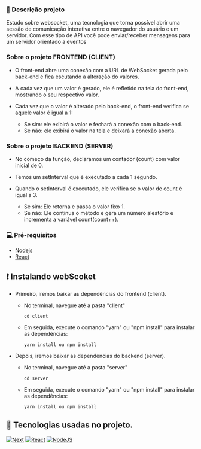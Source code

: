 ### 📝 Descrição projeto

Estudo sobre websocket, uma tecnologia que torna possível abrir uma sessão de comunicação interativa entre o navegador do usuário e um servidor. Com esse tipo de API você pode enviar/receber mensagens para um servidor orientado a eventos

### Sobre o projeto FRONTEND (CLIENT)

- O front-end abre uma conexão com a URL de WebSocket gerada pelo back-end e fica escutando a alteração do valores.

- A cada vez que um valor é gerado, ele é refletido na tela do front-end, mostrando o seu respectivo valor.

- Cada vez que o valor é alterado pelo back-end, o front-end verifica se aquele valor é igual a 1:
  - Se sim: ele exibirá o valor e fechará a conexão com o back-end.
  - Se não: ele exibirá o valor na tela e deixará a conexão aberta.

### Sobre o projeto BACKEND (SERVER)

- No começo da função, declaramos um contador (count) com valor inicial de 0.

- Temos um setInterval que é executado a cada 1 segundo.

- Quando o setInterval é executado, ele verifica se o valor de count é igual a 3.

  - Se sim: Ele retorna e passa o valor fixo 1.
  - Se não: Ele continua o método e gera um número aleatório e incrementa a variável count(count++).

### 💻 Pré-requisitos

- [Nodejs][Node-url]
- [React][React-url]

## ❗ Instalando webScoket

- Primeiro, iremos baixar as dependências do frontend (client).

  - No terminal, navegue até a pasta "client"
    ```
    cd client
    ```
  - Em seguida, execute o comando "yarn" ou "npm install" para instalar as dependências:
    ```
    yarn install ou npm install
    ```

- Depois, iremos baixar as dependências do backend (server).
  - No terminal, navegue até a pasta "server"
    ```
    cd server
    ```
  - Em seguida, execute o comando "yarn" ou "npm install" para instalar as dependências:
    ```
    yarn install ou npm install
    ```

## 🚀 Tecnologias usadas no projeto.

[![Next][Next.js]][Next-url] [![React][React.js]][React-url] [![NodeJS][Node.js]][Node-url]

[Next.js]: https://img.shields.io/badge/next.js-000000?style=for-the-badge&logo=nextdotjs&logoColor=white
[Next-url]: https://nextjs.org/
[React.js]: https://img.shields.io/badge/React-20232A?style=for-the-badge&logo=react&logoColor=61DAFB
[React-url]: https://reactjs.org/
[Node.js]: https://img.shields.io/badge/Node.js-43853D?style=for-the-badge&logo=node.js&logoColor=white
[Node-url]: https://nodejs.org/en/
[Javascript-js]: https://img.shields.io/badge/JavaScript-323330?style=for-the-badge&logo=javascript&logoColor=F7DF1E
